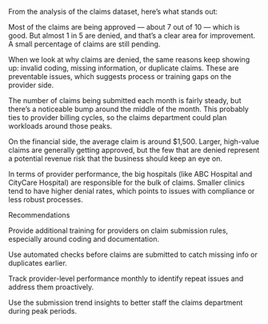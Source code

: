 From the analysis of the claims dataset, here’s what stands out:

Most of the claims are being approved — about 7 out of 10 — which is good. But almost 1 in 5 are denied, and that’s a clear area for improvement. A small percentage of claims are still pending.

When we look at why claims are denied, the same reasons keep showing up: invalid coding, missing information, or duplicate claims. These are preventable issues, which suggests process or training gaps on the provider side.

The number of claims being submitted each month is fairly steady, but there’s a noticeable bump around the middle of the month. This probably ties to provider billing cycles, so the claims department could plan workloads around those peaks.

On the financial side, the average claim is around $1,500. Larger, high-value claims are generally getting approved, but the few that are denied represent a potential revenue risk that the business should keep an eye on.

In terms of provider performance, the big hospitals (like ABC Hospital and CityCare Hospital) are responsible for the bulk of claims. Smaller clinics tend to have higher denial rates, which points to issues with compliance or less robust processes.

Recommendations

Provide additional training for providers on claim submission rules, especially around coding and documentation.

Use automated checks before claims are submitted to catch missing info or duplicates earlier.

Track provider-level performance monthly to identify repeat issues and address them proactively.

Use the submission trend insights to better staff the claims department during peak periods.
